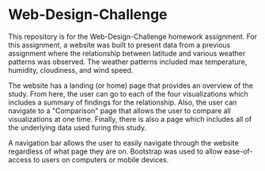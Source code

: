 # Web-Design-Challenge
This repository is for the Web-Design-Challenge homework assignment. For this assignment, a website was built to present data from a previous assignment where the relationship between latitude and various weather patterns was observed. The weather patterns included max temperature, humidity, cloudiness, and wind speed.

The website has a landing (or home) page that provides an overview of the study. From here, the user can go to each of the four visualizations which includes a summary of findings for the relationship. Also, the user can navigate to a "Comparison" page that allows the user to compare all visualizations at one time. Finally, there is also a page which includes all of the underlying data used furing this study.

A navigation bar allows the user to easily navigate through the website regardless of what page they are on. Bootstrap was used to allow ease-of-access to users on computers or mobile devices.
